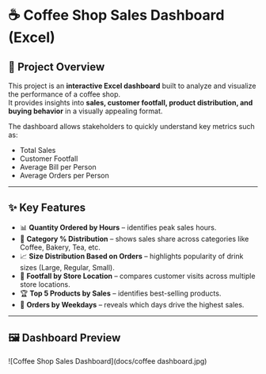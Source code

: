 # ☕ Coffee Shop Sales Dashboard (Excel)

## 📌 Project Overview
This project is an **interactive Excel dashboard** built to analyze and visualize the performance of a coffee shop.  
It provides insights into **sales, customer footfall, product distribution, and buying behavior** in a visually appealing format.

The dashboard allows stakeholders to quickly understand key metrics such as:
- Total Sales
- Customer Footfall
- Average Bill per Person
- Average Orders per Person

---

## ✨ Key Features
- 📊 **Quantity Ordered by Hours** – identifies peak sales hours.  
- 🥧 **Category % Distribution** – shows sales share across categories like Coffee, Bakery, Tea, etc.  
- 📈 **Size Distribution Based on Orders** – highlights popularity of drink sizes (Large, Regular, Small).  
- 🏪 **Footfall by Store Location** – compares customer visits across multiple store locations.  
- 🏆 **Top 5 Products by Sales** – identifies best-selling products.  
- 📅 **Orders by Weekdays** – reveals which days drive the highest sales.  

---
## 🖼️ Dashboard Preview
![Coffee Shop Sales Dashboard](docs/coffee dashboard.jpg)
